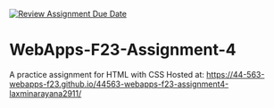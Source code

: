 [![Review Assignment Due Date](https://classroom.github.com/assets/deadline-readme-button-24ddc0f5d75046c5622901739e7c5dd533143b0c8e959d652212380cedb1ea36.svg)](https://classroom.github.com/a/4tKarLeg)
# WebApps-F23-Assignment-4
A practice assignment for HTML with CSS Hosted at: https://44-563-webapps-f23.github.io/44563-webapps-f23-assignment4-laxminarayana2911/
